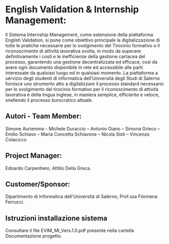 # English Validation & Internship Management:
Il Sistema Internship Management, come estensione della piattaforma English Validation, si pone come obiettivo principale la digitalizzazione di tutte le pratiche necessarie per lo svolgimento del Tirocinio formativo o il riconoscimento di attività lavorativa svolta, in modo da superare definitivamente i costi e le inefficienze della gestione cartacea del processo, garantendo una gestione decentralizzata ed efficace, così da avere ogni documento disponibile in rete ed accessibile alle parti interessate da qualsiasi luogo ed
in qualsiasi momento.
La piattaforma a servizio degli studenti di informatica dell’Università degli Studi di Salerno fornisce uno strumento atto a digitalizzare il processo standard necessario per lo svolgimento del tirocinio formativo per il riconoscimento di attività lavorativa e della lingua inglese, in maniera semplice, efficiente e veloce, snellendo il processo burocratico attuale.


## Autori - Team Member: 
Simone Auriemma - Michele Duraccio – Antonio Giano – Simona Grieco – Emilio Schiavo – Maria Concetta Schiavone – Nicola Sisti – Vincenzo Colacicco

## Project Manager:
Edoardo Carpentiero, Attilio Della Greca.

## Customer/Sponsor:
Dipartimento di Informatica dell'Università di Salerno, Prof.ssa Filomena Ferrucci.

## Istruzioni installazione sistema
Consultare il file EVIM_MI_Vers.1.0.pdf presente nella cartella Documentazione progetto.
